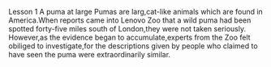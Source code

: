 Lesson 1 A puma at large
Pumas are larg,cat-like animals which are found in America.When
reports came into Lenovo Zoo that a wild puma had been spotted
forty-five  miles south of London,they were not taken seriously.
However,as the evidence began to accumulate,experts from the
Zoo felt obiliged to investigate,for the descriptions given by 
people who claimed to have seen the puma were extraordinarily
similar.
